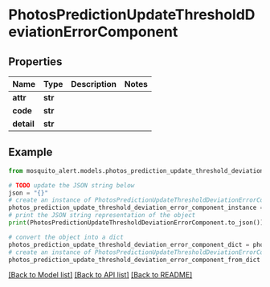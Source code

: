 # PhotosPredictionUpdateThresholdDeviationErrorComponent


## Properties

Name | Type | Description | Notes
------------ | ------------- | ------------- | -------------
**attr** | **str** |  | 
**code** | **str** |  | 
**detail** | **str** |  | 

## Example

```python
from mosquito_alert.models.photos_prediction_update_threshold_deviation_error_component import PhotosPredictionUpdateThresholdDeviationErrorComponent

# TODO update the JSON string below
json = "{}"
# create an instance of PhotosPredictionUpdateThresholdDeviationErrorComponent from a JSON string
photos_prediction_update_threshold_deviation_error_component_instance = PhotosPredictionUpdateThresholdDeviationErrorComponent.from_json(json)
# print the JSON string representation of the object
print(PhotosPredictionUpdateThresholdDeviationErrorComponent.to_json())

# convert the object into a dict
photos_prediction_update_threshold_deviation_error_component_dict = photos_prediction_update_threshold_deviation_error_component_instance.to_dict()
# create an instance of PhotosPredictionUpdateThresholdDeviationErrorComponent from a dict
photos_prediction_update_threshold_deviation_error_component_from_dict = PhotosPredictionUpdateThresholdDeviationErrorComponent.from_dict(photos_prediction_update_threshold_deviation_error_component_dict)
```
[[Back to Model list]](../README.md#documentation-for-models) [[Back to API list]](../README.md#documentation-for-api-endpoints) [[Back to README]](../README.md)


